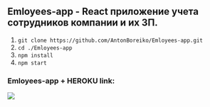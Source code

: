 
## Emloyees-app - React приложение учета сотрудников компании и их ЗП. 

1. `git clone https://github.com/AntonBoreiko/Emloyees-app.git`
2. `cd ./Emloyees-app`
3. `npm install`
4. `npm start`

 ### Emloyees-app + HEROKU link:<a href="https://app-emloyees.herokuapp.com/"></a>

<img src="./src/img/calc.gif">

